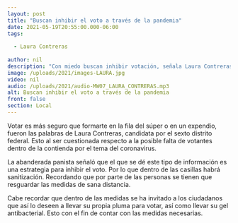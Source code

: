 ```yaml
---
layout: post
title: "Buscan inhibir el voto a través de la pandemia"
date: 2021-05-19T20:55:00.000-06:00
tags:
  
  - Laura Contreras
  
author: nil
description: "Con miedo buscan inhibir votación, señala Laura Contreras."
image: /uploads/2021/images-LAURA.jpg
video: nil
audio: /uploads/2021/audio-MW07_LAURA_CONTRERAS.mp3
alt: Buscan inhibir el voto a través de la pandemia
front: false
section: Local
---
```


Votar es más seguro que formarte en la fila del súper o en un expendio, fueron las palabras de Laura Contreras, candidata por el sexto distrito federal. Esto al ser cuestionada respecto a la posible falta de votantes dentro de la contienda por el tema del coronavirus. 

La abanderada panista señaló que el que se dé este tipo de información es una estrategia para inhibir el voto. Por lo que dentro de las casillas habrá sanitización. Recordando que por parte de las personas se tienen que  resguardar las medidas de sana distancia.

Cabe recordar que dentro de las medidas se ha invitado a los ciudadanos que así lo deseen a llevar su propia pluma para votar, así como llevar su gel antibacterial. Esto con el fin de contar con las medidas necesarias.
